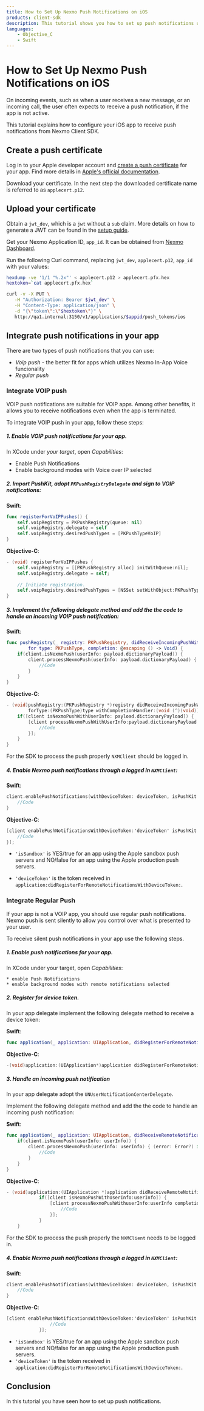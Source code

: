 ```yaml
---
title: How to Set Up Nexmo Push Notifications on iOS
products: client-sdk
description: This tutorial shows you how to set up push notifications using Firebase.
languages:
    - Objective_C
    - Swift
---
```


# How to Set Up Nexmo Push Notifications on iOS

On incoming events, such as when a user receives a new message, or an incoming call, the user often expects to receive a push notification, if the app is not active.

This tutorial explains how to configure your iOS app to receive push notifications from Nexmo Client SDK.

## Create a push certificate

Log in to your Apple developer account and [create a push certificate](https://developer.apple.com/account/ios/certificate/) for your app. Find more details in [Apple's official documentation](https://developer.apple.com/documentation/usernotifications/setting_up_a_remote_notification_server/establishing_a_certificate-based_connection_to_apns). 

Download your certificate. In the next step the downloaded certificate name is referred to as `applecert.p12`.

## Upload your certificate

Obtain a `jwt_dev`, which is a `jwt` without a `sub` claim. More details on how to generate a JWT can be found in the [setup guide](/tutorials/client-sdk-generate-test-credentials#generate-a-user-jwt).

Get your Nexmo Application ID, `app_id`. It can be obtained from [Nexmo Dashboard](https://dashboard.nexmo.com/voice/your-applications).

Run the following Curl command, replacing `jwt_dev`, `applecert.p12`, `app_id` with your values:

```sh
hexdump -ve '1/1 "%.2x"' < applecert.p12 > applecert.pfx.hex
hextoken=`cat applecert.pfx.hex`

curl -v -X PUT \
   -H "Authorization: Bearer $jwt_dev" \
   -H "Content-Type: application/json" \
   -d "{\"token\":\"$hextoken\"}" \
   http://qa1.internal:3150/v1/applications/$appid/push_tokens/ios
```

## Integrate push notifications in your app

There are two types of push notifications that you can use:

* *Voip push* - the better fit for apps which utilizes Nexmo In-App Voice funcionality
* *Regular push*

### Integrate VOIP push

VOIP push notifications are suitable for VOIP apps. Among other benefits, it allows you to receive notifications even when the app is terminated.

To integrate VOIP push in your app, follow these steps:

##### 1. Enable VOIP push notifications for your app.
   
   In XCode under *your target*, open *Capabilities*:

   * Enable Push Notifications
   * Enable background modes with Voice over IP selected

##### 2. Import PushKit, adopt `PKPushRegistryDelegate` and sign to VOIP notifications:

**Swift**:

```swift
func registerForVoIPPushes() {
    self.voipRegistry = PKPushRegistry(queue: nil)
    self.voipRegistry.delegate = self
    self.voipRegistry.desiredPushTypes = [PKPushTypeVoIP]
}
```

**Objective-C**:

```objective-c
- (void) registerForVoIPPushes {
    self.voipRegistry = [[PKPushRegistry alloc] initWithQueue:nil];
    self.voipRegistry.delegate = self;
    
    // Initiate registration.
    self.voipRegistry.desiredPushTypes = [NSSet setWithObject:PKPushTypeVoIP];
}
```

##### 3. Implement the following delegate method and add the the code to handle an incoming VOIP push notification:

**Swift**:

```swift
func pushRegistry(_ registry: PKPushRegistry, didReceiveIncomingPushWith payload: PKPushPayload, 
        for type: PKPushType, completion: @escaping () -> Void) {
    if(client.isNexmoPush(userInfo: payload.dictionaryPayload)) {
        client.processNexmoPush(userInfo: payload.dictionaryPayload) { (error: Error?) in
            //Code
        }
    }
}
```

**Objective-C**:

```objective-c
- (void)pushRegistry:(PKPushRegistry *)registry didReceiveIncomingPushWithPayload:(PKPushPayload *)payload 
        forType:(PKPushType)type withCompletionHandler:(void (^)(void))completion {
    if([client isNexmoPushWithUserInfo: payload.dictionaryPayload]) {
        [client processNexmoPushWithUserInfo:payload.dictionaryPayload completion:^(NSError * _Nullable error) {
            //Code
        }];
    }
}
```

For the SDK to process the push properly `NXMClient` should be logged in.

##### 4. Enable Nexmo push notifications through a logged in `NXMClient`:

**Swift**:

```swift
client.enablePushNotifications(withDeviceToken: deviceToken, isPushKit: true, isSandbox: isSandbox) { error in 
    //Code
}
```

**Objective-C**:

```objective-c
[client enablePushNotificationsWithDeviceToken:'deviceToken' isPushKit:YES isSandbox:'isSandbox' completion:^(NSError * _Nullable error) {
    //Code
}];
```

* `'isSandbox'` is YES/true for an app using the Apple sandbox push servers and NO/false for an app using the Apple production push servers.  

* `'deviceToken'` is the token received in `application:didRegisterForRemoteNotificationsWithDeviceToken:`.

### Integrate Regular Push

If your app is not a VOIP app, you should use regular push notifications. Nexmo push is sent silently to allow you control over what is presented to your user.  

To receive silent push notifications in your app use the following steps.

##### 1. Enable push notifications for your app.

In XCode under your target, open *Capabilities*:

    * enable Push Notifications
    * enable background modes with remote notifications selected

##### 2. Register for device token.

In your app delegate implement the following delegate method to receive a device token:  

**Swift**:

```swift
func application(_ application: UIApplication, didRegisterForRemoteNotificationsWithDeviceToken deviceToken: Data)
```

**Objective-C**:

```objective-c
-(void)application:(UIApplication*)application didRegisterForRemoteNotificationsWithDeviceToken:(NSData *)deviceToken;
```

##### 3. Handle an incoming push notification

In your app delegate adopt the `UNUserNotificationCenterDelegate`.

Implement the following delegate method and add the the code to handle an incoming push notification:

**Swift**:

```swift
func application(_ application: UIApplication, didReceiveRemoteNotification userInfo: [AnyHashable : Any], fetchCompletionHandler completionHandler: @escaping (UIBackgroundFetchResult) -> Void) {
    if(client.isNexmoPush(userInfo: userInfo)) {
        client.processNexmoPush(userInfo: userInfo) { (error: Error?) in
            //Code
        }
    }
}
```

**Objective-C**:

```objective-c
- (void)application:(UIApplication *)application didReceiveRemoteNotification:(nonnull NSDictionary *)userInfo fetchCompletionHandler:(nonnull void (^)(UIBackgroundFetchResult))completionHandler {
            if([client isNexmoPushWithUserInfo:userInfo]) {
                [client processNexmoPushWithuserInfo:userInfo completion:^(NSError * _Nullable error) {
                    //Code
                }];
            }
    }
```

For the SDK to process the push properly the `NXMClient` needs to be logged in.

##### 4. Enable Nexmo push notifications through a logged in `NXMClient`:

**Swift**:

```swift
client.enablePushNotifications(withDeviceToken: deviceToken, isPushKit: false, isSandbox: isSandbox) { (error: Error?) in 
    //Code    
}
```

**Objective-C**:

```objective-c
[client enablePushNotificationsWithDeviceToken:'deviceToken' isPushKit:NO isSandbox:'isSandbox' completion:^(NSError * _Nullable error) {
                //Code
            }];
```

* `'isSandbox'` is YES/true for an app using the Apple sandbox push servers and NO/false for an app using the Apple production push servers.  
* `'deviceToken'` is the token received in `application:didRegisterForRemoteNotificationsWithDeviceToken:`.

## Conclusion

In this tutorial you have seen how to set up push notifications.
